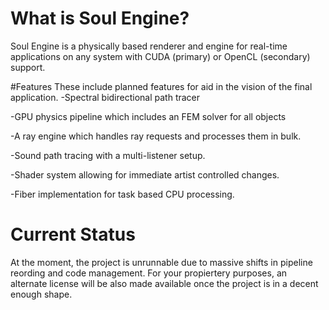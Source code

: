 # What is Soul Engine?
Soul Engine is a physically based renderer and engine for real-time applications on any 
system with CUDA (primary) or OpenCL (secondary) support. 

#Features
These include planned features for aid in the vision of the final application.
  -Spectral bidirectional path tracer
  
  -GPU physics pipeline which includes an FEM solver for all objects
  
  -A ray engine which handles ray requests and processes them in bulk.
  
  -Sound path tracing with a multi-listener setup.
  
  -Shader system allowing for immediate artist controlled changes.
  
  -Fiber implementation for task based CPU processing.
  
# Current Status
At the moment, the project is unrunnable due to massive shifts in pipeline reording and code management.
For your propiertery purposes, an alternate license will be also made available once the project is in a decent enough shape.


